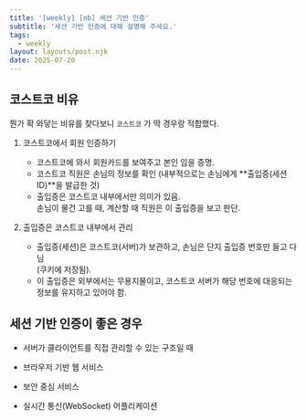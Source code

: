 ```yaml
---
title: '[weekly] [nb] 세션 기반 인증'
subtitle: '세션 기반 인증에 대해 설명해 주세요.'
tags:
  - weekly
layout: layouts/post.njk
date: 2025-07-20
---
```


## 코스트코 비유

뭔가 확 와닿는 비유를 찾다보니 `코스트코` 가 딱 경우랑 적합했다.

1. 코스트코에서 회원 인증하기

   - 코스트코에 와서 회원카드를 보여주고 본인 임을 증명.
   - 코스트코 직원은 손님의 정보를 확인
     (내부적으로는 손님에게 **출입증(세션 ID)**을 발급한 것)
   - 출입증은 코스트코 내부에서만 의미가 있음.  
      손님이 물건 고를 때, 계산할 때 직원은 이 출입증을 보고 판단.

2. 출입증은 코스트코 내부에서 관리

   - 출입증(세션)은 코스트코(서버)가 보관하고, 손님은 단지 출입증 번호만 들고 다님  
      (쿠키에 저장됨).
   - 이 출입증은 외부에서는 무용지물이고, 코스트코 서버가 해당 번호에 대응되는 정보를 유지하고 있어야 함.

## 세션 기반 인증이 좋은 경우

- 서버가 클라이언트를 직접 관리할 수 있는 구조일 때

- 브라우저 기반 웹 서비스

- 보안 중심 서비스

- 실시간 통신(WebSocket) 어플리케이션

